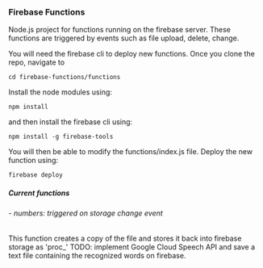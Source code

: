 ### Firebase Functions 

Node.js project for functions running on the firebase server. These functions are triggered by events such as file upload, delete, change. 

You will need the firebase cli to deploy new functions. Once you clone the repo, navigate to 
```
cd firebase-functions/functions
``` 

Install the node modules using: 
```
npm install
```

and then install the firebase cli using: 
```
npm install -g firebase-tools
```

You will then be able to modify the functions/index.js file. Deploy the new function using: 
```
firebase deploy
```


##### Current functions

###### - numbers: triggered on storage change event 
This function creates a copy of the file and stores it back into firebase storage as 'proc_<filename>'
TODO: implement Google Cloud Speech API and save a text file containing the recognized words on firebase. 


